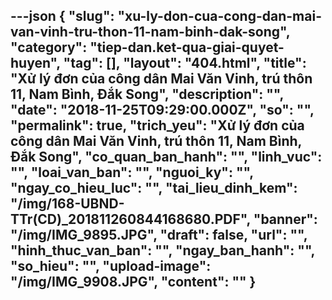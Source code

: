 ---json
{
    "slug": "xu-ly-don-cua-cong-dan-mai-van-vinh-tru-thon-11-nam-binh-dak-song",
    "category": "tiep-dan.ket-qua-giai-quyet-huyen",
    "tag": [],
    "layout": "404.html",
    "title": "Xử lý đơn của công dân Mai Văn Vinh, trú thôn 11, Nam Bình, Đắk Song",
    "description": "",
    "date": "2018-11-25T09:29:00.000Z",
    "so": "",
    "permalink": true,
    "trich_yeu": "Xử lý đơn của công dân Mai Văn Vinh, trú thôn 11, Nam Bình, Đắk Song",
    "co_quan_ban_hanh": "",
    "linh_vuc": "",
    "loai_van_ban": "",
    "nguoi_ky": "",
    "ngay_co_hieu_luc": "",
    "tai_lieu_dinh_kem": "/img/168-UBND-TTr(CD)_201811260844168680.PDF",
    "banner": "/img/IMG_9895.JPG",
    "draft": false,
    "url": "",
    "hinh_thuc_van_ban": "",
    "ngay_ban_hanh": "",
    "so_hieu": "",
    "upload-image": "/img/IMG_9908.JPG",
    "__content__": ""
}
---
<p><img alt="" src="/img/IMG_9895.JPG" /></p>

<p><img alt="" src="/img/IMG_9896.JPG" /></p>

<p><img alt="" src="/img/IMG_9897.JPG" /></p>

<p><img alt="" src="/img/IMG_9898.JPG" /></p>

<p><img alt="" src="/img/IMG_9899.JPG" /></p>

<p><img alt="" src="/img/IMG_9900.JPG" /></p>

<p><img alt="" src="/img/IMG_9901.JPG" /></p>

<p><img alt="" src="/img/IMG_9902.JPG" /></p>

<p><img alt="" src="/img/IMG_9904.JPG" /></p>

<p><img alt="" src="/img/IMG_9905.JPG" /></p>

<p><img alt="" src="/img/IMG_9906.JPG" /></p>

<p><img alt="" src="/img/IMG_9907.JPG" /></p>

<p><img alt="" src="/img/IMG_9908.JPG" /></p>

<p>&nbsp;</p>
